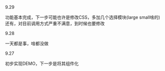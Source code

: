 9.29

功能基本完成，下一步可能也许是修改CSS，多加几个选择模块(large small啥的) 还有，对目前调用方式严重不满意，到时候也要修改


9.28

一天都是事，啥都没做


9.27

初步实现DEMO，下一步是将其组件化
